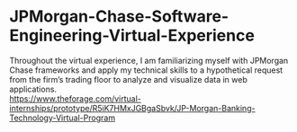 # JPMorgan-Chase-Software-Engineering-Virtual-Experience
Throughout the virtual experience, I am familiarizing myself with JPMorgan Chase frameworks and apply my technical skills to a hypothetical request from the firm’s trading floor to analyze and visualize data in web applications.<br>
https://www.theforage.com/virtual-internships/prototype/R5iK7HMxJGBgaSbvk/JP-Morgan-Banking-Technology-Virtual-Program
